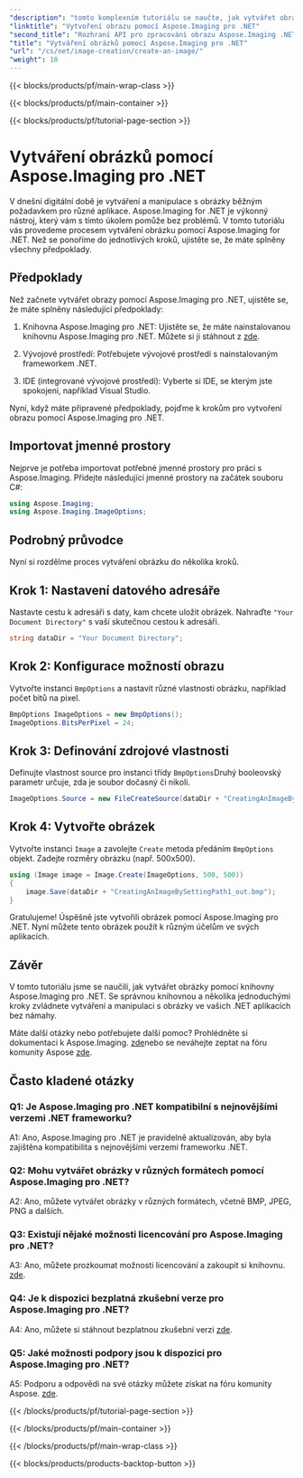 ```yaml
---
"description": "tomto komplexním tutoriálu se naučte, jak vytvářet obrázky pomocí Aspose.Imaging pro .NET."
"linktitle": "Vytvoření obrazu pomocí Aspose.Imaging pro .NET"
"second_title": "Rozhraní API pro zpracování obrazu Aspose.Imaging .NET"
"title": "Vytváření obrázků pomocí Aspose.Imaging pro .NET"
"url": "/cs/net/image-creation/create-an-image/"
"weight": 10
---
```


{{< blocks/products/pf/main-wrap-class >}}

{{< blocks/products/pf/main-container >}}

{{< blocks/products/pf/tutorial-page-section >}}

# Vytváření obrázků pomocí Aspose.Imaging pro .NET

V dnešní digitální době je vytváření a manipulace s obrázky běžným požadavkem pro různé aplikace. Aspose.Imaging for .NET je výkonný nástroj, který vám s tímto úkolem pomůže bez problémů. V tomto tutoriálu vás provedeme procesem vytváření obrázku pomocí Aspose.Imaging for .NET. Než se ponoříme do jednotlivých kroků, ujistěte se, že máte splněny všechny předpoklady.

## Předpoklady

Než začnete vytvářet obrazy pomocí Aspose.Imaging pro .NET, ujistěte se, že máte splněny následující předpoklady:

1. Knihovna Aspose.Imaging pro .NET: Ujistěte se, že máte nainstalovanou knihovnu Aspose.Imaging pro .NET. Můžete si ji stáhnout z [zde](https://releases.aspose.com/imaging/net/).

2. Vývojové prostředí: Potřebujete vývojové prostředí s nainstalovaným frameworkem .NET.

3. IDE (integrované vývojové prostředí): Vyberte si IDE, se kterým jste spokojeni, například Visual Studio.

Nyní, když máte připravené předpoklady, pojďme k krokům pro vytvoření obrazu pomocí Aspose.Imaging pro .NET.

## Importovat jmenné prostory

Nejprve je potřeba importovat potřebné jmenné prostory pro práci s Aspose.Imaging. Přidejte následující jmenné prostory na začátek souboru C#:


```csharp
using Aspose.Imaging;
using Aspose.Imaging.ImageOptions;
```

## Podrobný průvodce

Nyní si rozdělme proces vytváření obrázku do několika kroků.

## Krok 1: Nastavení datového adresáře

Nastavte cestu k adresáři s daty, kam chcete uložit obrázek. Nahraďte `"Your Document Directory"` s vaší skutečnou cestou k adresáři.

```csharp
string dataDir = "Your Document Directory";
```

## Krok 2: Konfigurace možností obrazu

Vytvořte instanci `BmpOptions` a nastavit různé vlastnosti obrázku, například počet bitů na pixel.

```csharp
BmpOptions ImageOptions = new BmpOptions();
ImageOptions.BitsPerPixel = 24;
```

## Krok 3: Definování zdrojové vlastnosti

Definujte vlastnost source pro instanci třídy `BmpOptions`Druhý booleovský parametr určuje, zda je soubor dočasný či nikoli.

```csharp
ImageOptions.Source = new FileCreateSource(dataDir + "CreatingAnImageBySettingPath_out.bmp", false);
```

## Krok 4: Vytvořte obrázek

Vytvořte instanci `Image` a zavolejte `Create` metoda předáním `BmpOptions` objekt. Zadejte rozměry obrázku (např. 500x500).

```csharp
using (Image image = Image.Create(ImageOptions, 500, 500))
{
    image.Save(dataDir + "CreatingAnImageBySettingPath1_out.bmp");
}
```

Gratulujeme! Úspěšně jste vytvořili obrázek pomocí Aspose.Imaging pro .NET. Nyní můžete tento obrázek použít k různým účelům ve svých aplikacích.

## Závěr

V tomto tutoriálu jsme se naučili, jak vytvářet obrázky pomocí knihovny Aspose.Imaging pro .NET. Se správnou knihovnou a několika jednoduchými kroky zvládnete vytváření a manipulaci s obrázky ve vašich .NET aplikacích bez námahy.

Máte další otázky nebo potřebujete další pomoc? Prohlédněte si dokumentaci k Aspose.Imaging. [zde](https://reference.aspose.com/imaging/net/)nebo se neváhejte zeptat na fóru komunity Aspose [zde](https://forum.aspose.com/).

## Často kladené otázky

### Q1: Je Aspose.Imaging pro .NET kompatibilní s nejnovějšími verzemi .NET frameworku?

A1: Ano, Aspose.Imaging pro .NET je pravidelně aktualizován, aby byla zajištěna kompatibilita s nejnovějšími verzemi frameworku .NET.

### Q2: Mohu vytvářet obrázky v různých formátech pomocí Aspose.Imaging pro .NET?

A2: Ano, můžete vytvářet obrázky v různých formátech, včetně BMP, JPEG, PNG a dalších.

### Q3: Existují nějaké možnosti licencování pro Aspose.Imaging pro .NET?

A3: Ano, můžete prozkoumat možnosti licencování a zakoupit si knihovnu. [zde](https://purchase.aspose.com/buy).

### Q4: Je k dispozici bezplatná zkušební verze pro Aspose.Imaging pro .NET?

A4: Ano, můžete si stáhnout bezplatnou zkušební verzi [zde](https://releases.aspose.com/imaging/net/).

### Q5: Jaké možnosti podpory jsou k dispozici pro Aspose.Imaging pro .NET?

A5: Podporu a odpovědi na své otázky můžete získat na fóru komunity Aspose. [zde](https://forum.aspose.com/).

{{< /blocks/products/pf/tutorial-page-section >}}

{{< /blocks/products/pf/main-container >}}

{{< /blocks/products/pf/main-wrap-class >}}

{{< blocks/products/products-backtop-button >}}